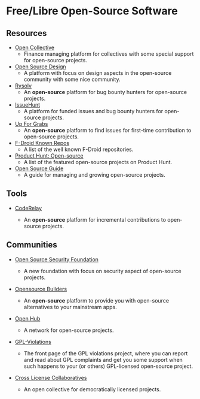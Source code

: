 # Free/Libre Open-Source Software

## Resources

* [Open Collective](https://opencollective.com)
   * Finance managing platform for collectives with some special support for open-source projects.
* [Open Source Design](https://opensourcedesign.net)
   - A platform with focus on design aspects in the open-source community with some nice community.
* [Rysolv](https://rysolv.com)
   - An **open-source** platform for bug bounty hunters for open-source projects.
* [IssueHunt](https://issuehunt.io)
   * A platform for funded issues and bug bounty hunters for open-source projects.
* [Up For Grabs](https://up-for-grabs.net)
   * An **open-source** platform to find issues for first-time contribution to open-source projects.
* [F-Droid Known Repos](https://forum.f-droid.org/t/known-repositories)
   * A list of the well known F-Droid repositories.
* [Product Hunt: Open-source](https://www.producthunt.com/topics/open-source)
   * A list of the featured open-source projects on Product Hunt.
* [Open Source Guide](https://opensource.guide)
   * A guide for managing and growing open-source projects.

## Tools

* [CodeRelay](https://www.coderelay.io)
  
   - An **open-source** platform for incremental contributions to open-source projects.

## Communities

* [Open Source Security Foundation](https://openssf.org)
  
   * A new foundation with focus on security aspect of open-source projects.

* [Opensource Builders](https://opensource.builders)
  
   * An **open-source** platform to provide you with open-source alternatives to your mainstream apps.

* [Open Hub](https://www.openhub.net)
  
   * A network for open-source projects.

* [GPL-Violations](https://gpl-violations.org)
  
   * The front page of the GPL violations project, where you can report and read about GPL complaints and get you some support when such happens to your (or others) GPL-licensed open-source project.

* [Cross License Collaboratives](https://xlcollaborative.com)
  
   * An open collective for democratically licensed projects.
